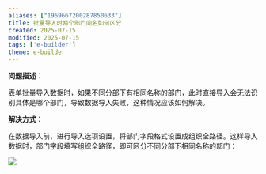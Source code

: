 ```yaml
---
aliases: ["1969667200287850633"]
title: 批量导入时两个部门同名如何区分
created: 2025-07-15
modified: 2025-07-15
tags: ['e-builder']
theme: e-builder
---
```


**问题描述：**

表单批量导入数据时，如果不同分部下有相同名称的部门，此时直接导入会无法识别具体是哪个部门，导致数据导入失败，这种情况应该如何解决。

**解决方式：**

在数据导入前，进行导入选项设置，将部门字段格式设置成组织全路径。这样导入数据时，部门字段填写组织全路径，即可区分不同分部下相同名称的部门：

![](8ec0b72e167a1c56897e48b10b847757.jpg)